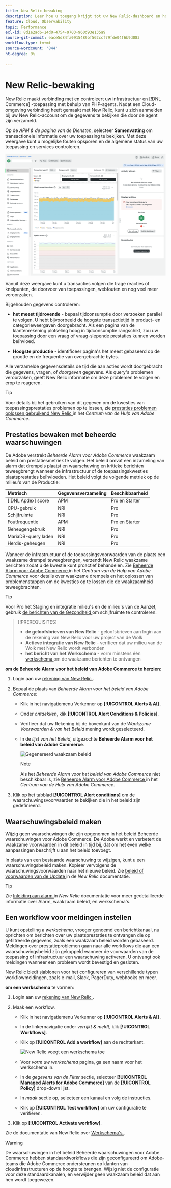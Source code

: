 ```yaml
---
title: New Relic-bewaking
description: Leer hoe u toegang krijgt tot uw New Relic-dashboard en hoe u gegevens van uw Adobe Commerce analyseert over het infrastructuurproject in de cloud.
feature: Cloud, Observability
topic: Performance
exl-id: 8d1e2ad6-14d0-4754-9703-960d93e135a9
source-git-commit: eace5d84fa0915489bf562ccf79fde04f6b9d083
workflow-type: tm+mt
source-wordcount: '844'
ht-degree: 0%

---
```


# New Relic-bewaking

New Relic maakt verbinding met en controleert uw infrastructuur en [!DNL Commerce] -toepassing met behulp van PHP-agents. Nadat een Cloud-omgeving verbinding heeft gemaakt met New Relic, kunt u zich aanmelden bij uw New Relic-account om de gegevens te bekijken die door de agent zijn verzameld.

Op de _APM &amp; de pagina van de Diensten_, selecteer **Samenvatting** om transactionele informatie over uw toepassing te bekijken. Met deze weergave kunt u mogelijke fouten opsporen en de algemene status van uw toepassing en services controleren.

![ het overzichtspagina van New Relic van het project van de Wolk ](../../assets/new-relic/dashboard.png)

Vanuit deze weergave kunt u transacties volgen die trage reacties of knelpunten, de doorvoer van toepassingen, webfouten en nog veel meer veroorzaken.

Bijgehouden gegevens controleren:

- **het meest tijdrovende** - bepaal tijdconsumptie door verzoeken parallel te volgen. U hebt bijvoorbeeld de hoogste transactietijd in product- en categorieweergaven doorgebracht. Als een pagina van de klantenrekening plotseling hoog in tijdconsumptie rangschikt, zou uw toepassing door een vraag of vraag-slepende prestaties kunnen worden beïnvloed.

- **Hoogste productie** - identificeer pagina&#39;s het meest gebaseerd op de grootte en de frequentie van overgebrachte bytes.

Alle verzamelde gegevensdetails de tijd die aan acties wordt doorgebracht die gegevens, vragen, of _doorgeven_ gegevens. Als query&#39;s problemen veroorzaken, geeft New Relic informatie om deze problemen te volgen en erop te reageren.

>[!TIP]
>
>Voor details bij het gebruiken van dit gegeven om de kwesties van toepassingsprestaties problemen op te lossen, zie [ prestaties problemen oplossen gebruikend New Relic ](https://experienceleague.adobe.com/docs/commerce-knowledge-base/kb/troubleshooting/miscellaneous/troubleshoot-performance-using-new-relic-on-magento-commerce.html) in het _Centrum van de Hulp van Adobe Commerce_.

## Prestaties bewaken met beheerde waarschuwingen

De Adobe verstrekt _Beheerde Alarm voor Adobe Commerce_ waakzaam beleid om prestatiesmetriek te volgen. Het beleid omvat een inzameling van alarm dat drempels plaatst en waarschuwing en kritieke berichten teweegbrengt wanneer de infrastructuur of de toepassingskwesties plaatsprestaties beïnvloeden. Het beleid volgt de volgende metriek op de milieu&#39;s van de Productie:

| Metrisch | Gegevensverzameling | Beschikbaarheid |
|:-------------------|:----------------|:----------------|
| [!DNL Apdex] score | APM | Pro en Starter |
| CPU-gebruik | NRI | Pro |
| Schijfruimte | NRI | Pro |
| Foutfrequentie | APM | Pro en Starter |
| Geheugengebruik | NRI | Pro |
| MariaDB-query laden | NRI | Pro |
| Herdis-geheugen | NRI | Pro |

Wanneer de infrastructuur of de toepassingsvoorwaarden van de plaats een waakzame drempel teweegbrengen, verzendt New Relic waakzame berichten zodat u de kwestie kunt proactief behandelen. Zie [ Beheerde Alarm voor Adobe Commerce ](https://experienceleague.adobe.com/docs/commerce-knowledge-base/kb/support-tools/managed-alerts/managed-alerts-for-magento-commerce.html) in het _Centrum van de Hulp van Adobe Commerce_ voor details over waakzame drempels en het oplossen van problemenstappen om de kwesties op te lossen die de waakzaamheid teweegbrachten.

>[!TIP]
>
>Voor Pro het Staging en integratie milieu&#39;s en de milieu&#39;s van de Aanzet, gebruik [ de berichten van de Gezondheid ](../integrations/health-notifications.md) om schijfruimte te controleren.

>[!PREREQUISITES]
>
>- **de geloofsbrieven van New Relic** - geloofsbrieven aan login aan de rekening van New Relic voor uw project van de Wolk
>- **Actieve integratie van New Relic** - verifieer dat uw milieu van de Wolk met New Relic wordt verbonden
>- **het bericht van het Werkschema** - vorm minstens één [ werkschema ](#set-up-a-workflow-for-notifications) om de waakzame berichten te ontvangen

**om de Beheerde Alarm voor het beleid van Adobe Commerce te herzien**:

1. Login aan uw [ rekening van New Relic ](https://login.newrelic.com/login).

1. Bepaal de plaats van _Beheerde Alarm voor het beleid van Adobe Commerce_:

   - Klik in het navigatiemenu Verkenner op **[!UICONTROL Alerts & AI]** .

   - Onder _ontdekken_, klik **[!UICONTROL Alert Conditions & Policies]**.

   - Verifieer dat uw Rekening bij de bovenkant van de _Waakzame Voorwaarden &amp; van het Beleid_ mening wordt geselecteerd.

   - In de _lijst van het Beleid_, uitgezochte **Beheerde Alarm voor het beleid van Adobe Commerce**.

     ![ Gegenereerd waakzaam beleid ](../../assets/new-relic/managed-alerts-policy.png)

     >[!NOTE]
     >
     >Als het _Beheerde Alarm voor het beleid van Adobe Commerce_ niet beschikbaar is, zie [ Beheerde Alarm voor Adobe Commerce ](https://experienceleague.adobe.com/docs/commerce-knowledge-base/kb/support-tools/managed-alerts/managed-alerts-for-magento-commerce.html) in het _Centrum van de Hulp van Adobe Commerce_.

1. Klik op het tabblad **[!UICONTROL Alert conditions]** om de waarschuwingsvoorwaarden te bekijken die in het beleid zijn gedefinieerd.

## Waarschuwingsbeleid maken

Wijzig geen waarschuwingen die zijn opgenomen in het beleid Beheerde waarschuwingen voor Adobe Commerce. De Adobe werkt en verbetert de waakzame voorwaarden in dit beleid in tijd bij, dat om het even welke aanpassingen beschrijft u aan het beleid toevoegt.

In plaats van een bestaande waarschuwing te wijzigen, kunt u een waarschuwingsbeleid maken. Kopieer vervolgens de waarschuwingsvoorwaarden naar het nieuwe beleid. Zie [ beleid of voorwaarden van de Update ](https://docs.newrelic.com/docs/alerts-applied-intelligence/new-relic-alerts/alert-policies/update-or-disable-policies-conditions/) in de _New Relic_ documentatie.

>[!TIP]
>
>Zie [ Inleiding aan alarm ](https://docs.newrelic.com/docs/alerts-applied-intelligence/new-relic-alerts/learn-alerts/alerts-concepts-workflow/) in _New Relic_ documentatie voor meer gedetailleerde informatie over Alarm, waakzaam beleid, en werkschema&#39;s.

## Een workflow voor meldingen instellen

U kunt opstelling a _werkschema_, vroeger genoemd een berichtkanaal, nu oprichten om berichten over uw plaatsprestaties te ontvangen die op gefiltreerde gegevens, zoals een waakzaam beleid worden gebaseerd. Meldingen over prestatieproblemen gaan naar alle workflows die aan een waarschuwingsbeleid zijn gekoppeld wanneer de voorwaarden van de toepassing of infrastructuur een waarschuwing activeren. U ontvangt ook meldingen wanneer een probleem wordt bevestigd en gesloten.

New Relic biedt sjablonen voor het configureren van verschillende typen workflowmeldingen, zoals e-mail, Slack, PagerDuty, webhooks en meer.

**om een werkschema** te vormen:

1. Login aan uw [ rekening van New Relic ](https://login.newrelic.com/login).

1. Maak een workflow.

   - Klik in het navigatiemenu Verkenner op **[!UICONTROL Alerts & AI]** .

   - In de linkernavigatie onder _verrijkt &amp; meldt_, klik **[!UICONTROL Workflows]**.

   - Klik op **[!UICONTROL Add a workflow]** aan de rechterkant.

     ![ New Relic voegt een werkschema ](../../assets/new-relic/add-a-workflow.png) toe

   - Voor _vorm uw werkschema_ pagina, ga een naam voor het werkschema in.

   - In de _gegevens van de Filter_ sectie, selecteer **[!UICONTROL Managed Alerts for Adobe Commerce]** van de **[!UICONTROL Policy]** drop-down lijst.

   - In _maak_ sectie op, selecteer een kanaal en volg de instructies.

   - Klik op **[!UICONTROL Test workflow]** om uw configuratie te verifiëren.

1. Klik op **[!UICONTROL Activate workflow]**.

Zie de documentatie van New Relic over [ Werkschema&#39;s ](https://docs.newrelic.com/docs/alerts-applied-intelligence/applied-intelligence/incident-workflows/incident-workflows/).

>[!WARNING]
>
>De waarschuwingen in het beleid Beheerde waarschuwingen voor Adobe Commerce hebben standaardworkflows die zijn geconfigureerd om Adobe-teams die Adobe Commerce ondersteunen op klanten van cloudinfrastructuren op de hoogte te brengen. Wijzig niet de configuratie voor deze standaardkanalen, en verwijder geen waakzaam beleid dat aan hen wordt toegewezen.
